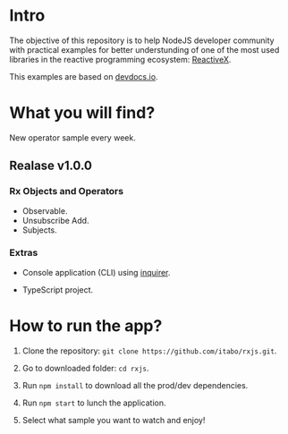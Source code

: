 # Intro

The objective of this repository is to help NodeJS developer community with practical examples for better understunding of one of the most used libraries in the reactive programming ecosystem: [ReactiveX](http://reactivex.io/). 

This examples are based on [devdocs.io](https://devdocs.io/rxjs/).

# What you will find?

New operator sample every week.

## Realase v1.0.0

### Rx Objects and Operators
* Observable.
* Unsubscribe Add.
* Subjects.

### Extras

* Console application (CLI) using [inquirer](https://www.npmjs.com/package/inquirer).

* TypeScript project.

# How to run the app?

1. Clone the repository: `git clone https://github.com/itabo/rxjs.git`.

2. Go to downloaded folder: `cd rxjs`.

3. Run `npm install` to download all the prod/dev dependencies.

4. Run `npm start` to lunch the application.

5. Select what sample you want to watch and enjoy!
